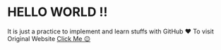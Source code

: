 # HELLO WORLD !!

It is just a practice to implement and learn stuffs with GitHub ❤ To visit Original Website [Click Me 😉](https://rahmansk.github.io)
